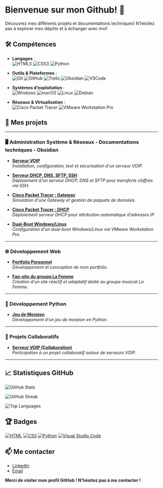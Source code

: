 # Bienvenue sur mon Github! 👋

Découvrez mes différents projets et documentations techniques! N’hésitez pas à explorer mes dépôts et à échanger avec moi!

## 🛠️ Compétences

- **Langages** :  
  ![HTML5](https://img.shields.io/badge/HTML5-E34F26?style=flat&logo=html5&logoColor=white)
  ![CSS3](https://img.shields.io/badge/CSS3-1572B6?style=flat&logo=css3&logoColor=white)
  ![Python](https://img.shields.io/badge/Python-3776AB?style=flat&logo=python&logoColor=white)

- **Outils & Plateformes** :  
  ![Git](https://img.shields.io/badge/Git-F05032?style=flat&logo=git&logoColor=white)
  ![GitHub](https://img.shields.io/badge/GitHub-181717?style=flat&logo=github&logoColor=white)
  ![Trello](https://img.shields.io/badge/Trello-0052CC?style=flat&logo=trello&logoColor=white)
  ![Obsidian](https://img.shields.io/badge/Obsidian-7B68EE?style=flat&logo=obsidian&logoColor=white)
  ![VSCode](https://img.shields.io/badge/Visual_Studio_Code-007ACC?style=flat&logo=visual-studio-code&logoColor=white)

- **Systèmes d’exploitation** :  
  ![Windows](https://img.shields.io/badge/Windows-0078D6?style=flat&logo=windows&logoColor=white)
  ![macOS](https://img.shields.io/badge/macOS-000000?style=flat&logo=apple&logoColor=white)
  ![Linux](https://img.shields.io/badge/Linux-FCC624?style=flat&logo=linux&logoColor=black)
  ![Debian](https://img.shields.io/badge/Debian-A81D33?style=flat&logo=debian&logoColor=white)

- **Réseaux & Virtualisation** :  
  ![Cisco Packet Tracer](https://img.shields.io/badge/Cisco_Packet_Tracer-1BA0D7?style=flat&logo=cisco&logoColor=white)
  ![VMware Workstation Pro](https://img.shields.io/badge/VMware_Workstation_Pro-607078?style=flat&logo=vmware&logoColor=white)

## 🚀 Mes projets

---

### 🖥️ Administration Système & Réseaux - Documentations techniques - Obsidian

- [**Serveur VOIP**](https://github.com/leon-camuzat/Serveur_VOIP)  
  *Installation, configuration, test et sécurisation d'un serveur VOIP.*

- [**Serveur DHCP, DNS, SFTP, SSH**](https://github.com/leon-camuzat/ftp_dhcp_ssh)  
  *Déploiement d'un serveur DHCP, DNS et SFTP pour transferts chiffrés via SSH.*

- [**Cisco Packet Tracer : Gateway**](https://github.com/leon-camuzat/Cisco_Gateway)  
  *Simulation d'une Gateway et gestion de paquets de données.*

- [**Cisco Packet Tracer : DHCP**](https://github.com/leon-camuzat/CISCO_DHCP_Serveur)  
  *Déploiement serveur DHCP pour attribution automatique d’adresses IP.*

- [**Dual-Boot Windows/Linux**](https://github.com/leon-camuzat/Dual_Boot)  
  *Configuration d'un dual-boot Windows/Linux via VMware Workstation Pro.*

---

### 🌐 Développement Web

- [**Portfolio Personnel**](https://github.com/leon-camuzat/Calculatrice.git)  
  *Développement et conception de mon portfolio.*

- [**Fan-site du groupe La Femme**](https://github.com/leon-camuzat/fan_site)  
  *Création d'un site réactif et adaptatif dédié au groupe musical La Femme.*

---

### 🐍 Développement Python

- [**Jeu de Morpion**](https://github.com/leon-camuzat/Morpion)  
  *Développement d'un jeu de morpion en Python.*

---

### 🤝 Projets Collaboratifs

- [**Serveur VOIP (Collaboration)**](https://github.com/panharidh-ly/Voip-Server)  
  *Participation à un projet collaboratif autour de serveurs VOIP.*

---

## 📈 Statistiques GitHub
<!-- GitHub Stats -->
![GitHub Stats](https://github-readme-stats.vercel.app/api?username=leon-camuzat&show_icons=true&hide_title=true&count_private=true&theme=radical&langs_count=5)

<!-- GitHub Streak -->
![GitHub Streak](https://github-readme-streak-stats.herokuapp.com/?user=leon-camuzat&theme=radical)

<!-- Top Languages -->
![Top Languages](https://github-readme-stats.vercel.app/api/top-langs/?username=leon-camuzat&theme=radical&hide=html)

## 🏆 Badges

[![HTML](https://img.shields.io/badge/-HTML-orange)](https://www.w3schools.com/html/)
[![CSS](https://img.shields.io/badge/-CSS-blue)](https://www.w3schools.com/css/)
[![Python](https://img.shields.io/badge/-Python-blue)](https://www.python.org/)
[![Visual Studio Code](https://img.shields.io/badge/-Visual_Studio_Code-blue)](https://code.visualstudio.com/)

## 📫 Me contacter

- [LinkedIn](https://www.linkedin.com/in/leon-camuzat)
- [Email](mailto:leon.camuzat@laplateforme.io)

**Merci de visiter mon profil GitHub ! N'hésitez pas à me contacter !**
